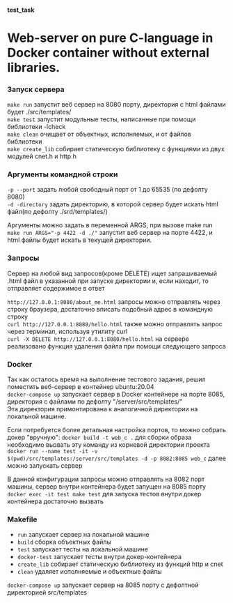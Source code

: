 #### test_task
# Web-server on pure C-language in Docker container without external libraries.

### Запуск сервера
`make run` запустит веб сервер на 8080 порту, директория с html файлами будет ./src/templates/<br>
`make test` запустит модульные тесты, написанные при помощи библиотеки -lcheck<br>
`make clean` очищает от объектных, исполняемых, и от файлов библиотеки<br>
`make create_lib` собирает статическую библиотеку с функциями из двух модулей cnet.h и http.h<br>


### Аргументы командной строки
`-p --port` задать любой свободный порт от 1 до 65535 (по дефолту 8080) <br>
`-d -directory` задать директорию, в которой сервер будет искать html файл(по дефолту ./srd/templates/) <br>

Аргументы можно задать в переменной ARGS, при вызове make run <br>
`make run ARGS="-p 4422 -d ./"` запустит веб сервер на порте 4422, и html файлы будет искать в текущей директории.<br>


### Запросы
Сервер на любой вид запросов(кроме DELETE) ищет запрашиваемый .html файл в указанной при запуске директории и, если находит, то отправляет содержимое в ответ<br>

`http://127.0.0.1:8080/about_me.html` запросы можно отправлять через строку браузера, достаточно вписать подобный адрес в командную строку<br>
`curl http://127.0.0.1:8080/hello.html` также можно отправлять запрос через терминал, используя утилиту curl<br>
`curl -X DELETE http://127.0.0.1:8080/hello.html` на сервере реализовано функция удаления файла при помощи следующего запроса<br>


### Docker
Так как осталось время на выполнение тестового задания, решил поместить веб-сервер в контейнер ubuntu:20.04 <br>
`docker-compose up` запускает сервер в Docker контейнере на порте 8085, директория с файлами по дефолту "/server/src/templates/"<br> 
Эта директория примонтирована к аналогичной директории на локальной машине.<br>

Если потребуется более детальная настройка портов, то можно собрать докер "вручную":
`docker build -t web_c .` для сборки образа необходимо вызвать эту команду из корневой директории проекта <br>
`docker run --name test -it -v $(pwd)/src/templates:/server/src/templates -d -p 8082:8085 web_c` далее можно запускать сервер <br>

В данной конфигурации запросы можно отправлять на 8082 порт машины, сервер внутри контейнера будет запущен на 8085 порту <br>
`docker exec -it test make test` для запуска тестов внутри докер контейнера достаточно вызвать <br>

### Makefile
- `run` запускает сервер на локальной машине
- `build` сборка объектных файлы
- `test` запускает тесты на локальной машине
- `docker-test` запускает тесты внутри докер-контейнера
- `create_lib` собирает статическую библиотеку из функций http и cnet 
- `clean` удаляет исполняемые и объектные файлы

`docker-compose up` запускает сервер на 8085 порту с дефолтной директорией src/templates <br>
